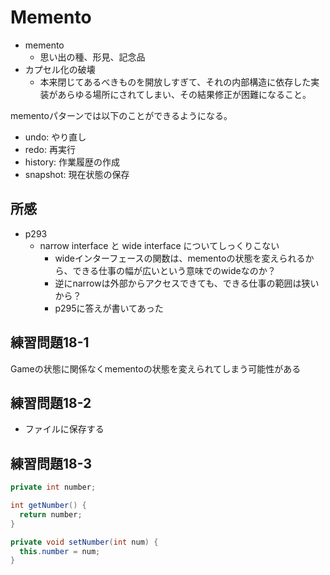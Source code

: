# Memento

* memento
  * 思い出の種、形見、記念品
* カプセル化の破壊
  * 本来閉じてあるべきものを開放しすぎて、それの内部構造に依存した実装があらゆる場所にされてしまい、その結果修正が困難になること。

mementoパターンでは以下のことができるようになる。

* undo: やり直し
* redo: 再実行
* history: 作業履歴の作成
* snapshot: 現在状態の保存

## 所感

* p293
  * narrow interface と wide interface についてしっくりこない
    * wideインターフェースの関数は、mementoの状態を変えられるから、できる仕事の幅が広いという意味でのwideなのか？
    * 逆にnarrowは外部からアクセスできても、できる仕事の範囲は狭いから？
    * p295に答えが書いてあった


## 練習問題18-1

Gameの状態に関係なくmementoの状態を変えられてしまう可能性がある


## 練習問題18-2

* ファイルに保存する


## 練習問題18-3

```java
private int number;

int getNumber() {
  return number;
}

private void setNumber(int num) {
  this.number = num;
}
```

